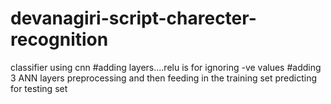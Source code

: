 # devanagiri-script-charecter-recognition
classifier using cnn
#adding layers....relu is for ignoring -ve values
#adding 3 ANN layers
preprocessing and then feeding in the training set
predicting for testing set
